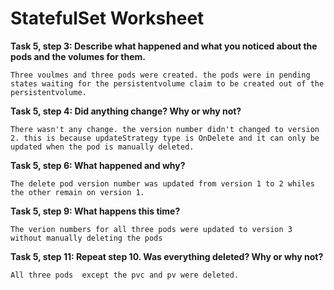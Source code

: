 # StatefulSet Worksheet

__Task 5, step 3: Describe what happened and what you noticed about the pods and the volumes for them.__

```
Three voulmes and three pods were created. the pods were in pending states waiting for the persistentvolume claim to be created out of the persistentvolume.
```

__Task 5, step 4: Did anything change? Why or why not?__

```
There wasn't any change. the version number didn't changed to version 2. this is because updateStrategy type is OnDelete and it can only be updated when the pod is manually deleted.
```

__Task 5, step 6: What happened and why?__

```
The delete pod version number was updated from version 1 to 2 whiles the other remain on version 1. 
```

__Task 5, step 9: What happens this time?__

```
The verion numbers for all three pods were updated to version 3 without manually deleting the pods
```

__Task 5, step 11: Repeat step 10. Was everything deleted? Why or why not?__

```
All three pods  except the pvc and pv were deleted.
```
